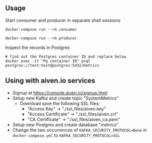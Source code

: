 ## Usage

Start consumer and producer in separate shell sessions

	docker-compose run --rm consumer

	docker-compose run --rm producer

Inspect the records in Postgres

	# find out the Postgres container ID and replace below
	docker exec -it "Pg container ID" psql postgres://test:test@postgres:5432/metrics

## Using with aiven.io services

- Signup at https://console.aiven.io/signup.html
- Setup new Kafka and create topic "SystemMetrics"
  - Download save the following SSL files:
    - "Access Key" -> "./ssl_files/aiven.key"
    - "Access Certificate" -> "./ssl_files/aiven.crt"
    - "CA Certificate" -> "./ssl_files/aiven_ca.pem"
- Setup new Postgres and create database "metrics"
- Change the two occurrences of `KAFKA_SECURITY_PROTOCOL=None` in `docker-compose.yml` to `KAFKA_SECURITY_PROTOCOL=SSL`
